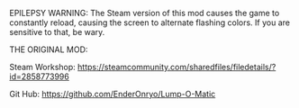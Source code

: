 EPILEPSY WARNING: The Steam version of this mod causes the game to constantly reload, causing the screen to alternate flashing colors. If you are sensitive to that, be wary.

THE ORIGINAL MOD:

Steam Workshop: https://steamcommunity.com/sharedfiles/filedetails/?id=2858773996

Git Hub: https://github.com/EnderOnryo/Lump-O-Matic
